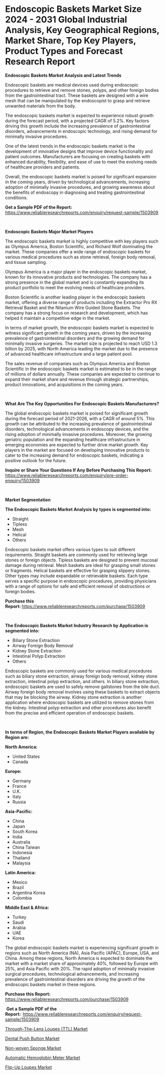 <p><h1>Endoscopic Baskets Market Size 2024 - 2031 Global Industrial Analysis, Key Geographical Regions, Market Share, Top Key Players, Product Types and Forecast Research Report</h1></p><p><strong>Endoscopic Baskets Market Analysis and Latest Trends</strong></p>
<p><p>Endoscopic baskets are medical devices used during endoscopic procedures to retrieve and remove stones, polyps, and other foreign bodies from the gastrointestinal tract. These baskets are designed with a wire mesh that can be manipulated by the endoscopist to grasp and retrieve unwanted materials from the body.</p><p>The endoscopic baskets market is expected to experience robust growth during the forecast period, with a projected CAGR of 5.2%. Key factors driving this growth include the increasing prevalence of gastrointestinal disorders, advancements in endoscopic technology, and rising demand for minimally invasive procedures.</p><p>One of the latest trends in the endoscopic baskets market is the development of innovative designs that improve device functionality and patient outcomes. Manufacturers are focusing on creating baskets with enhanced durability, flexibility, and ease of use to meet the evolving needs of healthcare providers and patients.</p><p>Overall, the endoscopic baskets market is poised for significant expansion in the coming years, driven by technological advancements, increasing adoption of minimally invasive procedures, and growing awareness about the benefits of endoscopy in diagnosing and treating gastrointestinal conditions.</p></p>
<p><strong>Get a Sample PDF of the Report:&nbsp;</strong> <a href="https://www.reliableresearchreports.com/enquiry/request-sample/1503909">https://www.reliableresearchreports.com/enquiry/request-sample/1503909</a></p>
<p>&nbsp;</p>
<p><strong>Endoscopic Baskets Major Market Players</strong></p>
<p><p>The endoscopic baskets market is highly competitive with key players such as Olympus America, Boston Scientific, and Richard Wolf dominating the market. These companies offer a wide range of endoscopic baskets for various medical procedures such as stone retrieval, foreign body removal, and tissue sampling.</p><p>Olympus America is a major player in the endoscopic baskets market, known for its innovative products and technologies. The company has a strong presence in the global market and is constantly expanding its product portfolio to meet the evolving needs of healthcare providers.</p><p>Boston Scientific is another leading player in the endoscopic baskets market, offering a diverse range of products including the Extractor Pro RX Retrieval Basket and the Nitanium Wire Guided Stone Baskets. The company has a strong focus on research and development, which has helped it maintain a competitive edge in the market.</p><p>In terms of market growth, the endoscopic baskets market is expected to witness significant growth in the coming years, driven by the increasing prevalence of gastrointestinal disorders and the growing demand for minimally invasive surgeries. The market size is projected to reach USD 1.3 billion by 2025, with North America leading the market due to the presence of advanced healthcare infrastructure and a large patient pool.</p><p>The sales revenue of companies such as Olympus America and Boston Scientific in the endoscopic baskets market is estimated to be in the range of millions of dollars annually. These companies are expected to continue to expand their market share and revenue through strategic partnerships, product innovations, and acquisitions in the coming years.</p></p>
<p>&nbsp;</p>
<p><strong>What Are The Key Opportunities For Endoscopic Baskets Manufacturers?</strong></p>
<p><p>The global endoscopic baskets market is poised for significant growth during the forecast period of 2021-2026, with a CAGR of around 5%. This growth can be attributed to the increasing prevalence of gastrointestinal disorders, technological advancements in endoscopy devices, and the rising adoption of minimally invasive procedures. Moreover, the growing geriatric population and the expanding healthcare infrastructure in emerging economies are expected to further drive market growth. Key players in the market are focused on developing innovative products to cater to the increasing demand for endoscopic baskets, indicating a positive outlook for the future.</p></p>
<p><strong>Inquire or Share Your Questions If Any Before Purchasing This Report:</strong> <a href="https://www.reliableresearchreports.com/enquiry/pre-order-enquiry/1503909">https://www.reliableresearchreports.com/enquiry/pre-order-enquiry/1503909</a></p>
<p>&nbsp;</p>
<p><strong>Market Segmentation</strong></p>
<p><strong>The Endoscopic Baskets Market Analysis by types is segmented into:</strong></p>
<p><ul><li>Straight</li><li>Tipless</li><li>Mesh</li><li>Helical</li><li>Others</li></ul></p>
<p><p>Endoscopic baskets market offers various types to suit different requirements. Straight baskets are commonly used for retrieving large stones or foreign objects. Tipless baskets are designed to prevent mucosal damage during retrieval. Mesh baskets are ideal for grasping small stones or fragments. Helical baskets are effective for grasping slippery stones. Other types may include expandable or retrievable baskets. Each type serves a specific purpose in endoscopic procedures, providing physicians with a range of options for safe and efficient removal of obstructions or foreign bodies.</p></p>
<p><strong>Purchase this Report:&nbsp;</strong><a href="https://www.reliableresearchreports.com/purchase/1503909">https://www.reliableresearchreports.com/purchase/1503909</a></p>
<p>&nbsp;</p>
<p><strong>The Endoscopic Baskets Market Industry Research by Application is segmented into:</strong></p>
<p><ul><li>Biliary Stone Extraction</li><li>Airway Foreign Body Removal</li><li>Kidney Stone Extraction</li><li>Intestinal Polyp Extraction</li><li>Others</li></ul></p>
<p><p>Endoscopic baskets are commonly used for various medical procedures such as biliary stone extraction, airway foreign body removal, kidney stone extraction, intestinal polyp extraction, and others. In biliary stone extraction, endoscopic baskets are used to safely remove gallstones from the bile duct. Airway foreign body removal involves using these baskets to extract objects that may be blocking the airway. Kidney stone extraction is another application where endoscopic baskets are utilized to remove stones from the kidney. Intestinal polyp extraction and other procedures also benefit from the precise and efficient operation of endoscopic baskets.</p></p>
<p>&nbsp;</p>
<p><strong>In terms of Region, the Endoscopic Baskets Market Players available by Region are:</strong></p>
<p>
    <p> <strong> North America: </strong>
        <ul>
            <li>United States</li>
            <li>Canada</li>
        </ul>
        </p> 
    <p> <strong> Europe: </strong>
        <ul>
            <li>Germany</li>
            <li>France</li>
            <li>U.K.</li>
            <li>Italy</li>
            <li>Russia</li>
        </ul>
        </p> 
    <p> <strong> Asia-Pacific: </strong>
        <ul>
            <li>China</li>
            <li>Japan</li>
            <li>South Korea</li>
            <li>India</li>
            <li>Australia</li>
            <li>China Taiwan</li>
            <li>Indonesia</li>
            <li>Thailand</li>
            <li>Malaysia</li>
        </ul>
        </p> 
    <p> <strong> Latin America: </strong>
        <ul>
            <li>Mexico</li>
            <li>Brazil</li>
            <li>Argentina Korea</li>
            <li>Colombia</li>
        </ul>
        </p> 
    <p> <strong> Middle East & Africa: </strong>
        <ul>
            <li>Turkey</li>
            <li>Saudi</li>
            <li>Arabia</li>
            <li>UAE</li>
            <li>Korea</li>
        </ul>
    </p>
    </p>
<p><p>The global endoscopic baskets market is experiencing significant growth in regions such as North America (NA), Asia Pacific (APAC), Europe, USA, and China. Among these regions, North America is expected to dominate the market with a market share of approximately 40%, followed by Europe with 25%, and Asia Pacific with 20%. The rapid adoption of minimally invasive surgical procedures, technological advancements, and increasing prevalence of gastrointestinal disorders are driving the growth of the endoscopic baskets market in these regions.</p></p>
<p><strong>Purchase this Report: </strong><a href="https://www.reliableresearchreports.com/purchase/1503909">https://www.reliableresearchreports.com/purchase/1503909</a></p>
<p>&nbsp;<strong>Get a Sample PDF of the Report:&nbsp;&nbsp;</strong><a href="https://www.reliableresearchreports.com/enquiry/request-sample/1503909">https://www.reliableresearchreports.com/enquiry/request-sample/1503909</a></p>
<p><strong></strong></p>
<p><p><a href="https://medium.com/@bellabbott/through-the-lens-loupes-ttl-market-comprehensive-assessment-by-type-application-and-geography-53e105300bf5">Through-The-Lens Loupes (TTL) Market</a></p><p><a href="https://medium.com/@bellabbott/dental-push-button-market-exploring-market-share-market-trends-and-future-growth-85f9af259614">Dental Push Button Market</a></p><p><a href="https://medium.com/@petrajones35/non-woven-sponge-market-size-reveals-the-best-marketing-channels-in-global-industry-fdddf1cc5c60">Non-woven Sponge Market</a></p><p><a href="https://medium.com/@bellabbott/automatic-hemoglobin-meter-nbsp-market-focuses-on-market-share-size-and-projected-forecast-till-5bb4768b81f8">Automatic Hemoglobin Meter Market</a></p><p><a href="https://medium.com/@bellabbott/flip-up-loupes-market-report-reveals-the-latest-trends-and-growth-opportunities-of-this-market-a7f7e0f04ef2">Flip-Up Loupes Market</a></p></p>